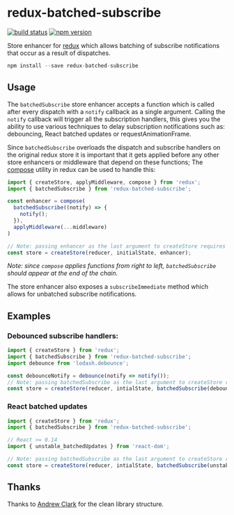 redux-batched-subscribe
=====================

[![build status](https://img.shields.io/travis/tappleby/redux-batched-subscribe/master.svg?style=flat-square)](https://travis-ci.org/tappleby/redux-batched-subscribe)
[![npm version](https://img.shields.io/npm/v/redux-batched-subscribe.svg?style=flat-square)](https://www.npmjs.com/package/redux-batched-subscribe)

Store enhancer for [redux](https://github.com/rackt/redux) which allows batching of subscribe notifications that occur as a result of dispatches.

```js
npm install --save redux-batched-subscribe
```

## Usage

The `batchedSubscribe` store enhancer accepts a function which is called after every dispatch with a `notify` callback as a single argument. Calling the `notify` callback will trigger all the subscription handlers, this gives you the ability to use various techniques to delay subscription notifications such as: debouncing, React batched updates or requestAnimationFrame.

Since `batchedSubscribe` overloads the dispatch and subscribe handlers on the original redux store it is important that it gets applied before any other store enhancers or middleware that depend on these functions; The [compose](https://github.com/rackt/redux/blob/master/docs/api/compose.md) utility in redux can be used to handle this:

```js
import { createStore, applyMiddleware, compose } from 'redux';
import { batchedSubscribe } from 'redux-batched-subscribe';

const enhancer = compose(
  batchedSubscribe((notify) => {
    notify();
  }),
  applyMiddleware(...middleware)
)

// Note: passing enhancer as the last argument to createStore requires redux@>=3.1.0
const store = createStore(reducer, initialState, enhancer);
```

*Note: since `compose` applies functions from right to left, `batchedSubscribe` should appear at the end of the chain.*

The store enhancer also exposes a `subscribeImmediate` method which allows for unbatched subscribe notifications.

## Examples

### Debounced subscribe handlers:

```js
import { createStore } from 'redux';
import { batchedSubscribe } from 'redux-batched-subscribe';
import debounce from 'lodash.debounce';

const debounceNotify = debounce(notify => notify());
// Note: passing batchedSubscribe as the last argument to createStore requires redux@>=3.1.0
const store = createStore(reducer, intialState, batchedSubscribe(debounceNotify));
```

### React batched updates

```js
import { createStore } from 'redux';
import { batchedSubscribe } from 'redux-batched-subscribe';

// React >= 0.14
import { unstable_batchedUpdates } from 'react-dom';

// Note: passing batchedSubscribe as the last argument to createStore requires redux@>=3.1.0
const store = createStore(reducer, intialState, batchedSubscribe(unstable_batchedUpdates));
```

## Thanks

Thanks to [Andrew Clark](https://github.com/acdlite) for the clean library structure.
